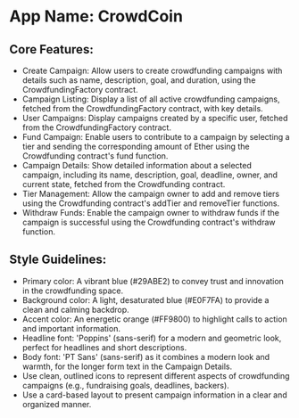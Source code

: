 # **App Name**: CrowdCoin

## Core Features:

- Create Campaign: Allow users to create crowdfunding campaigns with details such as name, description, goal, and duration, using the CrowdfundingFactory contract.
- Campaign Listing: Display a list of all active crowdfunding campaigns, fetched from the CrowdfundingFactory contract, with key details.
- User Campaigns: Display campaigns created by a specific user, fetched from the CrowdfundingFactory contract.
- Fund Campaign: Enable users to contribute to a campaign by selecting a tier and sending the corresponding amount of Ether using the Crowdfunding contract's fund function.
- Campaign Details: Show detailed information about a selected campaign, including its name, description, goal, deadline, owner, and current state, fetched from the Crowdfunding contract.
- Tier Management: Allow the campaign owner to add and remove tiers using the Crowdfunding contract's addTier and removeTier functions.
- Withdraw Funds: Enable the campaign owner to withdraw funds if the campaign is successful using the Crowdfunding contract's withdraw function.

## Style Guidelines:

- Primary color: A vibrant blue (#29ABE2) to convey trust and innovation in the crowdfunding space.
- Background color: A light, desaturated blue (#E0F7FA) to provide a clean and calming backdrop.
- Accent color: An energetic orange (#FF9800) to highlight calls to action and important information.
- Headline font: 'Poppins' (sans-serif) for a modern and geometric look, perfect for headlines and short descriptions.
- Body font: 'PT Sans' (sans-serif) as it combines a modern look and warmth, for the longer form text in the Campaign Details.
- Use clean, outlined icons to represent different aspects of crowdfunding campaigns (e.g., fundraising goals, deadlines, backers).
- Use a card-based layout to present campaign information in a clear and organized manner.